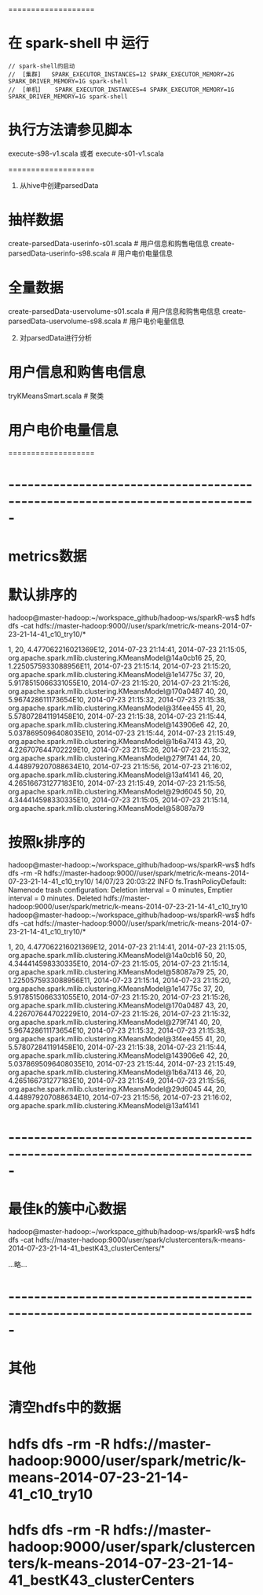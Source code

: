 ===================
# 在 spark-shell 中 运行
    // spark-shell的启动
    //  [集群]   SPARK_EXECUTOR_INSTANCES=12 SPARK_EXECUTOR_MEMORY=2G SPARK_DRIVER_MEMORY=1G spark-shell
    //  [单机]	SPARK_EXECUTOR_INSTANCES=4 SPARK_EXECUTOR_MEMORY=1G SPARK_DRIVER_MEMORY=1G spark-shell

# 执行方法请参见脚本
execute-s98-v1.scala
或者
execute-s01-v1.scala

===================
1. 从hive中创建parsedData
# 抽样数据
create-parsedData-userinfo-s01.scala	# 用户信息和购售电信息
create-parsedData-userinfo-s98.scala	# 用户电价电量信息

# 全量数据
create-parsedData-uservolume-s01.scala	# 用户信息和购售电信息
create-parsedData-uservolume-s98.scala	# 用户电价电量信息

2. 对parsedData进行分析
# 用户信息和购售电信息
tryKMeansSmart.scala			# 聚类

# 用户电价电量信息

===================
# -----------------------------------------------------------------------------
# metrics数据
# 默认排序的
hadoop@master-hadoop:~/workspace_github/hadoop-ws/sparkR-ws$ hdfs dfs -cat hdfs://master-hadoop:9000//user/spark/metric/k-means-2014-07-23-21-14-41_c10_try10/*

1, 20, 4.477062216021369E12, 2014-07-23 21:14:41, 2014-07-23 21:15:05, org.apache.spark.mllib.clustering.KMeansModel@14a0cb16
25, 20, 1.2250575933088956E11, 2014-07-23 21:15:14, 2014-07-23 21:15:20, org.apache.spark.mllib.clustering.KMeansModel@1e14775c
37, 20, 5.9178515066331055E10, 2014-07-23 21:15:20, 2014-07-23 21:15:26, org.apache.spark.mllib.clustering.KMeansModel@170a0487
40, 20, 5.967428611173654E10, 2014-07-23 21:15:32, 2014-07-23 21:15:38, org.apache.spark.mllib.clustering.KMeansModel@3f4ee455
41, 20, 5.578072841191458E10, 2014-07-23 21:15:38, 2014-07-23 21:15:44, org.apache.spark.mllib.clustering.KMeansModel@143906e6
42, 20, 5.0378695096408035E10, 2014-07-23 21:15:44, 2014-07-23 21:15:49, org.apache.spark.mllib.clustering.KMeansModel@1b6a7413
43, 20, 4.226707644702229E10, 2014-07-23 21:15:26, 2014-07-23 21:15:32, org.apache.spark.mllib.clustering.KMeansModel@279f741
44, 20, 4.448979207088634E10, 2014-07-23 21:15:56, 2014-07-23 21:16:02, org.apache.spark.mllib.clustering.KMeansModel@13af4141
46, 20, 4.265166731277183E10, 2014-07-23 21:15:49, 2014-07-23 21:15:56, org.apache.spark.mllib.clustering.KMeansModel@29d6045
50, 20, 4.344414598330335E10, 2014-07-23 21:15:05, 2014-07-23 21:15:14, org.apache.spark.mllib.clustering.KMeansModel@58087a79


# 按照k排序的
hadoop@master-hadoop:~/workspace_github/hadoop-ws/sparkR-ws$ hdfs dfs -rm -R hdfs://master-hadoop:9000//user/spark/metric/k-means-2014-07-23-21-14-41_c10_try10/
14/07/23 20:03:22 INFO fs.TrashPolicyDefault: Namenode trash configuration: Deletion interval = 0 minutes, Emptier interval = 0 minutes.
Deleted hdfs://master-hadoop:9000/user/spark/metric/k-means-2014-07-23-21-14-41_c10_try10
hadoop@master-hadoop:~/workspace_github/hadoop-ws/sparkR-ws$ hdfs dfs -cat hdfs://master-hadoop:9000//user/spark/metric/k-means-2014-07-23-21-14-41_c10_try10/*

1, 20, 4.477062216021369E12, 2014-07-23 21:14:41, 2014-07-23 21:15:05, org.apache.spark.mllib.clustering.KMeansModel@14a0cb16
50, 20, 4.344414598330335E10, 2014-07-23 21:15:05, 2014-07-23 21:15:14, org.apache.spark.mllib.clustering.KMeansModel@58087a79
25, 20, 1.2250575933088956E11, 2014-07-23 21:15:14, 2014-07-23 21:15:20, org.apache.spark.mllib.clustering.KMeansModel@1e14775c
37, 20, 5.9178515066331055E10, 2014-07-23 21:15:20, 2014-07-23 21:15:26, org.apache.spark.mllib.clustering.KMeansModel@170a0487
43, 20, 4.226707644702229E10, 2014-07-23 21:15:26, 2014-07-23 21:15:32, org.apache.spark.mllib.clustering.KMeansModel@279f741
40, 20, 5.967428611173654E10, 2014-07-23 21:15:32, 2014-07-23 21:15:38, org.apache.spark.mllib.clustering.KMeansModel@3f4ee455
41, 20, 5.578072841191458E10, 2014-07-23 21:15:38, 2014-07-23 21:15:44, org.apache.spark.mllib.clustering.KMeansModel@143906e6
42, 20, 5.0378695096408035E10, 2014-07-23 21:15:44, 2014-07-23 21:15:49, org.apache.spark.mllib.clustering.KMeansModel@1b6a7413
46, 20, 4.265166731277183E10, 2014-07-23 21:15:49, 2014-07-23 21:15:56, org.apache.spark.mllib.clustering.KMeansModel@29d6045
44, 20, 4.448979207088634E10, 2014-07-23 21:15:56, 2014-07-23 21:16:02, org.apache.spark.mllib.clustering.KMeansModel@13af4141


# -----------------------------------------------------------------------------
# 最佳k的簇中心数据
hadoop@master-hadoop:~/workspace_github/hadoop-ws/sparkR-ws$ hdfs dfs -cat hdfs://master-hadoop:9000/user/spark/clustercenters/k-means-2014-07-23-21-14-41_bestK43_clusterCenters/*

...略...
# -----------------------------------------------------------------------------
# 其他

# 清空hdfs中的数据
# hdfs dfs -rm -R hdfs://master-hadoop:9000/user/spark/metric/k-means-2014-07-23-21-14-41_c10_try10
# hdfs dfs -rm -R hdfs://master-hadoop:9000/user/spark/clustercenters/k-means-2014-07-23-21-14-41_bestK43_clusterCenters
